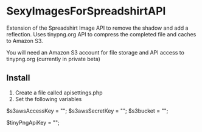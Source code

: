 SexyImagesForSpreadshirtAPI
===========================

Extension of the Spreadshirt Image API to remove the shadow and add a reflection. Uses tinypng.org API to compress the completed file and caches to Amazon S3.

You will need an Amazon S3 account for file storage and API access to tinypng.org (currently in private beta)

Install
-------
1) Create a file called apisettings.php
2) Set the following variables

  $s3awsAccessKey = "";
  $s3awsSecretKey = "";
  $s3bucket = "";
  
  $tinyPngApiKey = "";
